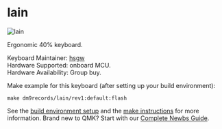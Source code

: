 # lain

![lain]()

Ergonomic 40% keyboard.   

Keyboard Maintainer: [hsgw](https://github.com/hsgw)  
Hardware Supported: onboard MCU.   
Hardware Availability: Group buy.   

Make example for this keyboard (after setting up your build environment):

    make dm9records/lain/rev1:default:flash

See the [build environment setup](https://docs.qmk.fm/#/getting_started_build_tools) and the [make instructions](https://docs.qmk.fm/#/getting_started_make_guide) for more information. Brand new to QMK? Start with our [Complete Newbs Guide](https://docs.qmk.fm/#/newbs).
